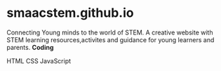 # smaacstem.github.io
Connecting Young minds to the world of STEM. A creative website with STEM learning resources,activites and guidance for young learners and parents.
**Coding**

HTML
CSS
JavaScript
